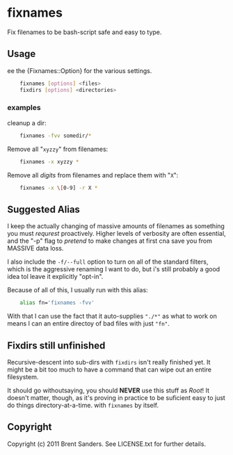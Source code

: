 # fixnames

Fix filenames to be bash-script safe and easy to type.

## Usage

ee the {Fixnames::Option} for the various settings.

``` sh
    fixnames [options] <files>
    fixdirs [options] <directories>
```    

### examples

cleanup a dir:

``` sh
    fixnames -fvv somedir/*
```

Remove all "`xyzzy`" from filenames:

``` sh
    fixnames -x xyzzy *
```

Remove all *digits* from filenames and replace them with "`X`":

``` sh
    fixnames -x \[0-9] -r X *
```

## Suggested Alias

I keep the actually changing of massive amounts of filenames
as something you must _requrest_ proactively. Higher levels of
verbosity are often essential, and the "-p" flag to _pretend_
to make changes at first cna save you from MASSIVE data loss.

I also include the `-f/--full` option to turn on all of the 
standard filters, which is the aggressive renaming I want to do,
but i's still probably a good idea tol leave it explicitly "opt-in".

Because of all of this, I usually run with this alias:

``` sh
    alias fn='fixnames -fvv'
```

With that I can use the fact that it auto-supplies `"./*"`
as what to work on means I can an entire directoy of bad
files with just `"fn"`.

## Fixdirs still unfinished

Recursive-descent into sub-dirs with `fixdirs` isn't really
finished yet. It might be a bit too much to have a command
that can wipe out an entire filesystem.

It should go
withoutsaying, you should **NEVER** use this stuff as *Root*!
It doesn't matter, though, as it's proving in practice
to be suficient easy to just do things directory-at-a-time.
with `fixnames` by itself.

## Copyright

Copyright (c) 2011 Brent Sanders. See LICENSE.txt for
further details.

